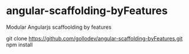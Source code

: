 # angular-scaffolding-byFeatures
Modular Angularjs scaffoolding by features

git clone https://github.com/gollodev/angular-scaffolding-byFeatures.git
npm install
